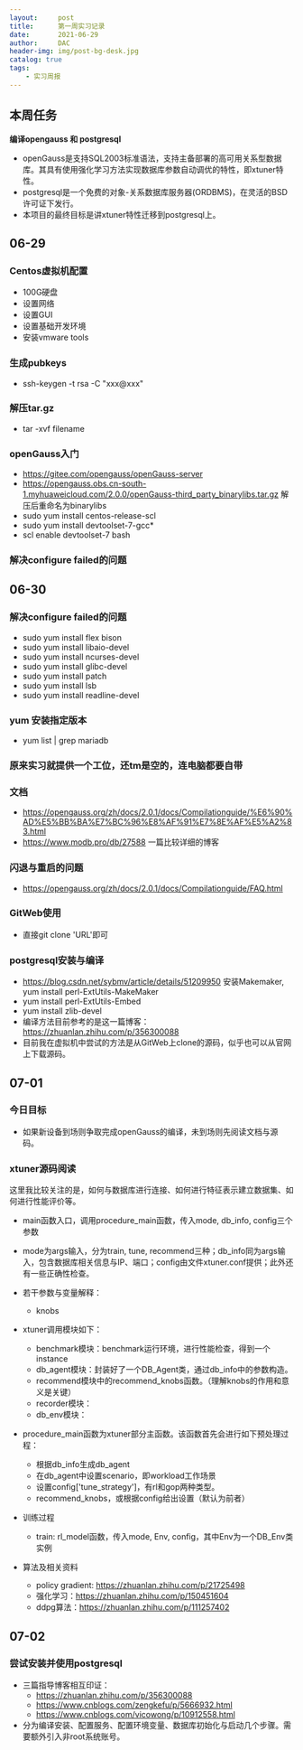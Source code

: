 ```yaml
---
layout:     post
title:      第一周实习记录
date:       2021-06-29
author:     DAC
header-img: img/post-bg-desk.jpg
catalog: true
tags:
    - 实习周报
---
```


## 本周任务
**编译opengauss 和 postgresql**
* openGauss是支持SQL2003标准语法，支持主备部署的高可用关系型数据库。其具有使用强化学习方法实现数据库参数自动调优的特性，即xtuner特性。
* postgresql是一个免费的对象-关系数据库服务器(ORDBMS)，在灵活的BSD许可证下发行。
* 本项目的最终目标是讲xtuner特性迁移到postgresql上。

## 06-29
### Centos虚拟机配置
* 100G硬盘
* 设置网络
* 设置GUI
* 设置基础开发环境
* 安装vmware tools

### 生成pubkeys
* ssh-keygen -t rsa -C "xxx@xxx"

### 解压tar.gz
* tar -xvf filename

### openGauss入门
* https://gitee.com/opengauss/openGauss-server
* https://opengauss.obs.cn-south-1.myhuaweicloud.com/2.0.0/openGauss-third_party_binarylibs.tar.gz 解压后重命名为binarylibs
* sudo yum install centos-release-scl
* sudo yum install devtoolset-7-gcc*
* scl enable devtoolset-7 bash

### 解决configure failed的问题

## 06-30
### 解决configure failed的问题
* sudo yum install flex bison
* sudo yum install libaio-devel
* sudo yum install ncurses-devel
* sudo yum install glibc-devel
* sudo yum install patch
* sudo yum install lsb
* sudo yum install readline-devel

### yum 安装指定版本
* yum list \| grep mariadb

### 原来实习就提供一个工位，还tm是空的，连电脑都要自带

### 文档
* https://opengauss.org/zh/docs/2.0.1/docs/Compilationguide/%E6%90%AD%E5%BB%BA%E7%BC%96%E8%AF%91%E7%8E%AF%E5%A2%83.html
* https://www.modb.pro/db/27588 一篇比较详细的博客

### 闪退与重启的问题
* https://opengauss.org/zh/docs/2.0.1/docs/Compilationguide/FAQ.html

### GitWeb使用
* 直接git clone 'URL'即可

### postgresql安装与编译
* https://blog.csdn.net/sybmv/article/details/51209950 安装Makemaker, yum install perl-ExtUtils-MakeMaker
* yum install perl-ExtUtils-Embed
* yum install zlib-devel
* 编译方法目前参考的是这一篇博客：https://zhuanlan.zhihu.com/p/356300088
* 目前我在虚拟机中尝试的方法是从GitWeb上clone的源码，似乎也可以从官网上下载源码。


## 07-01
### 今日目标
* 如果新设备到场则争取完成openGauss的编译，未到场则先阅读文档与源码。

### xtuner源码阅读
这里我比较关注的是，如何与数据库进行连接、如何进行特征表示建立数据集、如何进行性能评价等。
* main函数入口，调用procedure_main函数，传入mode, db_info, config三个参数
* mode为args输入，分为train, tune, recommend三种；db_info同为args输入，包含数据库相关信息与IP、端口；config由文件xtuner.conf提供；此外还有一些正确性检查。
* 若干参数与变量解释：
  * knobs
* xtuner调用模块如下：
  * benchmark模块：benchmark运行环境，进行性能检查，得到一个instance
  * db_agent模块：封装好了一个DB_Agent类，通过db_info中的参数构造。
  * recommend模块中的recommend_knobs函数。（理解knobs的作用和意义是关键）
  * recorder模块：
  * db_env模块：

* procedure_main函数为xtuner部分主函数。该函数首先会进行如下预处理过程：
  * 根据db_info生成db_agent
  * 在db_agent中设置scenario，即workload工作场景
  * 设置config['tune_strategy']，有rl和gop两种类型。
  * recommend_knobs，或根据config给出设置（默认为前者）

* 训练过程
  * train: rl_model函数，传入mode, Env, config，其中Env为一个DB_Env类实例

* 算法及相关资料
  * policy gradient: https://zhuanlan.zhihu.com/p/21725498
  * 强化学习：https://zhuanlan.zhihu.com/p/150451604
  * ddpg算法：https://zhuanlan.zhihu.com/p/111257402


## 07-02
### 尝试安装并使用postgresql
* 三篇指导博客相互印证：
  * https://zhuanlan.zhihu.com/p/356300088
  * https://www.cnblogs.com/zengkefu/p/5666932.html
  * https://www.cnblogs.com/vicowong/p/10912558.html
* 分为编译安装、配置服务、配置环境变量、数据库初始化与启动几个步骤。需要额外引入非root系统账号。
